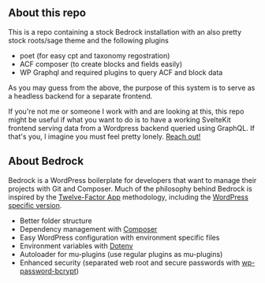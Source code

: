 ## About this repo

This is a repo containing a stock Bedrock installation with an also pretty stock roots/sage theme and the following plugins
- poet (for easy cpt and taxonomy regostration)
- ACF composer (to create blocks and fields easily)
- WP Graphql and required plugins to query ACF and block data

As you may guess from the above, the purpose of this system is to serve as a headless backend for a separate frontend.

If you're not me or someone I work with and are looking at this, this repo might be useful if what you want to do is to have a working SvelteKit frontend serving data from a Wordpress backend queried using GraphQL. If that's you, I imagine you must feel pretty lonely. <a href="mailto:erik@nhtbl.studio">Reach out!</a>

## About Bedrock

Bedrock is a WordPress boilerplate for developers that want to manage their projects with Git and Composer. Much of the philosophy behind Bedrock is inspired by the [Twelve-Factor App](http://12factor.net/) methodology, including the [WordPress specific version](https://roots.io/twelve-factor-wordpress/).

- Better folder structure
- Dependency management with [Composer](https://getcomposer.org)
- Easy WordPress configuration with environment specific files
- Environment variables with [Dotenv](https://github.com/vlucas/phpdotenv)
- Autoloader for mu-plugins (use regular plugins as mu-plugins)
- Enhanced security (separated web root and secure passwords with [wp-password-bcrypt](https://github.com/roots/wp-password-bcrypt))

